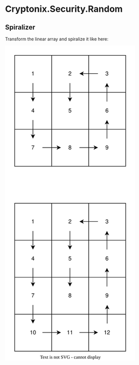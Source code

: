 ﻿# Cryptonix.Security.Random

## Spiralizer

Transform the linear array and spiralize it like here: 

![Spiralization sequence](../../../docs/spiralizer_arrays.svg)
